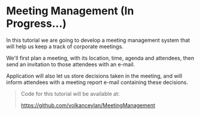 # Meeting Management (In Progress...)

In this tutorial we are going to develop a meeting management system that will help us keep a track of corporate meetings. 

We'll first plan a meeting, with its location, time, agenda and attendees, then send an invitation to those attendees with an e-mail.

Application will also let us store decisions taken in the meeting, and will inform attendees with a meeting report e-mail containing these decisions.

> Code for this tutorial will be available at:
> 
> https://github.com/volkanceylan/MeetingManagement

